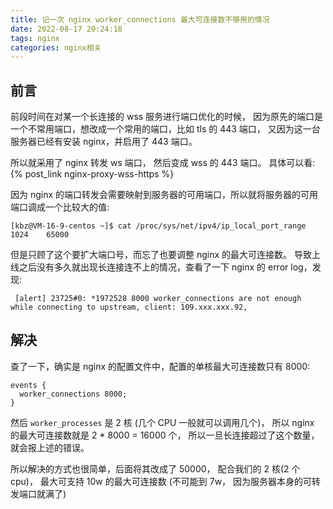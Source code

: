 ```yaml
---
title: 记一次 nginx worker_connections 最大可连接数不够用的情况
date: 2022-08-17 20:24:18
tags: nginx
categories: nginx相关
---
```

## 前言
前段时间在对某一个长连接的 wss 服务进行端口优化的时候， 因为原先的端口是一个不常用端口，想改成一个常用的端口，比如 tls 的 443 端口， 又因为这一台服务器已经有安装 nginx，并启用了 443 端口。

所以就采用了 nginx 转发 ws 端口， 然后变成 wss 的 443 端口。 具体可以看:  {% post_link nginx-proxy-wss-https %}

因为 nginx 的端口转发会需要映射到服务器的可用端口，所以就将服务器的可用端口调成一个比较大的值:
```text
[kbz@VM-16-9-centos ~]$ cat /proc/sys/net/ipv4/ip_local_port_range
1024    65000
```

但是只顾了这个要扩大端口号，而忘了也要调整 nginx 的最大可连接数。 导致上线之后没有多久就出现长连接连不上的情况，查看了一下 nginx 的 error log，发现:
```text
 [alert] 23725#0: *1972528 8000 worker_connections are not enough while connecting to upstream, client: 109.xxx.xxx.92, 
```

## 解决
查了一下，确实是 nginx 的配置文件中，配置的单核最大可连接数只有 8000:
```text
events {
  worker_connections 8000;
}
```
然后 `worker_processes` 是 2 核 (几个 CPU 一般就可以调用几个)， 所以 nginx 的最大可连接数就是 2 * 8000 = 16000 个， 所以一旦长连接超过了这个数量，就会报上述的错误。

所以解决的方式也很简单，后面将其改成了 50000， 配合我们的 2 核(2 个 cpu)， 最大可支持 10w 的最大可连接数 (不可能到 7w， 因为服务器本身的可转发端口就满了)





